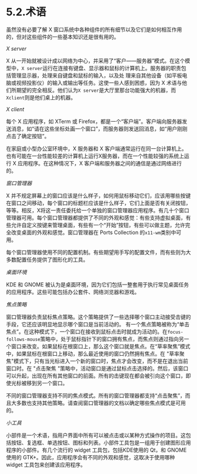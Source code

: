 # 5.2.术语

虽然没有必要了解 X 窗口系统中各种组件的所有细节以及它们是如何相互作用的，但对这些组件的一些基本知识还是很有用的。

*X server*

X 从一开始就被设计成以网络为中心，并采用了“客户——服务器”模式。在这个模型中，`X server`运行在连接有键盘、显示器和鼠标的计算机上。服务器的职责包括管理显示器，处理来自键盘和鼠标的输入，以及处
理来自其他设备（如平板电脑或视频投影仪）的输入或输出等任务。这使一些人感到困惑，因为 X 术语与他们所期望的完全相反。他们认为`X server`是大厅里那台功能强大的机器，而 `Xclient`则是他们桌上的机器。

*X client*

每个 X 应用程序，如 XTerm 或 Firefox，都是一个“客户端”。客户端向服务器发送消息，如“请在这些坐标处画一个窗口”，而服务器则发送回消息，如“用户刚刚点击了确定按钮”。

在家庭或小型办公室环境中，X 服务器和 X 客户端通常运行在同一台计算机上。也有可能在一台性能较差的计算机上运行X服务器，而在一个性能较强的系统上运行 X 应用程序。在这种情况下，X 客户端和服务器之间的通信是通过网络进行的。

*窗口管理器*

X 并不规定屏幕上的窗口应该是什么样子，如何用鼠标移动它们，应该用哪些按键在窗口之间移动，每个窗口的标题栏应该是什么样子，它们上面是否有关闭按钮，等等。相反，X将这一责任委托给一个单独的窗口管理器应用程序。有几十个窗口管理器可用。每个窗口管理器都提供了不同的外观和感觉：有些支持虚拟桌面，有些允许自定义按键来管理桌面，有些有一个“开始”按钮，有些可以做主题，允许完全改变桌面的外观和感觉。窗口管理器在 Ports Collection 的`x11-wm`类别中可用。

每个窗口管理器使用不同的配置机制。有些期望用手写的配置文件，而有些则为大多数配置任务提供了图形化的工具。

*桌面环境*

 KDE 和 GNOME 被认为是桌面环境，因为它们包括一整套用于执行常见桌面任务的应用程序。这些可能包括办公套件、网络浏览器和游戏。

*焦点策略*

窗口管理器负责鼠标焦点策略。这个策略提供了一些选择哪个窗口主动接受击键的手段，它还应该明显地显示哪个窗口是当前活动的。
有一个焦点策略被称为“单击焦点”。在这种模式下，一个窗口在接收到鼠标点击时就成为活动的。在`focus-follows-mouse`策略中，处于鼠标指针下的窗口拥有焦点，而焦点则通过指向另一个窗口来改变。如果鼠标在根窗口上，那么这个窗口就是焦点。在“草率聚焦”模式中，如果鼠标在根窗口上移动，那么最近使用的窗口仍然拥有焦点。在 "草率聚焦"模式下，只有当光标进入一个新的窗口时，焦点才会改变，而不是在退出当前窗口时。在 "点击聚焦 "策略中，活动窗口是通过鼠标点击选择的。然后，该窗口可以升起，出现在所有其他窗口的前面。所有的击键现在都会被引向这个窗口，即使光标被移到另一个窗口。

不同的窗口管理器支持不同的焦点模式。所有的窗口管理器都支持“点击聚焦”，而且大多数也支持其他策略。请查阅窗口管理器的文档以确定哪些焦点模式是可用的。

*小工具*

小部件是一个术语，指用户界面中所有可以被点击或以某种方式操作的项目。这包括按钮、复选框、单选按钮、图标和列表。小部件工具包是一组用于创建图形应用程序的小部件。有几个流行的 widget 工具包，包括KDE使用的 Qt，和 GNOME 使用的 GTK+。因此，应用程序会有不同的外观和感觉，这取决于使用哪种 widget 工具包来创建该应用程序。


